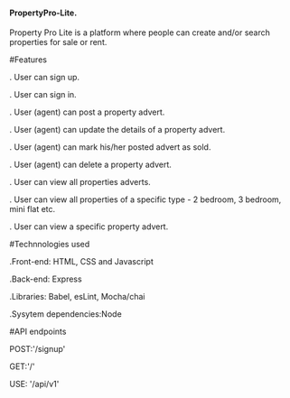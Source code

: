 #### PropertyPro-Lite.

 Property Pro Lite is a platform where people can create and/or search properties for sale or rent.
 
 #Features

. User can sign up.

. User can sign in.

. User (agent) can post a property advert.

. User (agent) can update the details of a property advert.

. User (agent) can mark his/her posted advert as sold.

. User (agent) can delete a property advert.

. User can view all properties adverts.

. User can view all properties of a specific type - 2 bedroom, 3 bedroom, mini flat etc.

. User can view a specific property advert.

#Technnologies used

.Front-end: HTML, CSS and Javascript

.Back-end: Express

.Libraries: Babel, esLint, Mocha/chai

.Sysytem dependencies:Node

#API endpoints

POST:'/signup'

GET:'/'

USE: '/api/v1'

 
